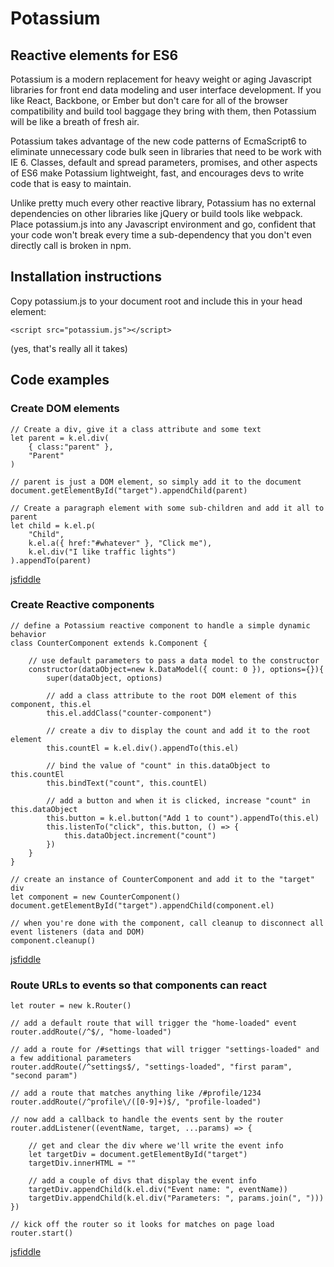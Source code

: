 # Potassium

## Reactive elements for ES6

Potassium is a modern replacement for heavy weight or aging Javascript libraries for front end data modeling and user interface development. If you like React, Backbone, or Ember but don't care for all of the browser compatibility and build tool baggage they bring with them, then Potassium will be like a breath of fresh air.

Potassium takes advantage of the new code patterns of EcmaScript6 to eliminate unnecessary code bulk seen in libraries that need to be work with IE 6. Classes, default and spread parameters, promises, and other aspects of ES6 make Potassium lightweight, fast, and encourages devs to write code that is easy to maintain.

Unlike pretty much every other reactive library, Potassium has no external dependencies on other libraries like jQuery or build tools like webpack. Place potassium.js into any Javascript environment and go, confident that your code won't break every time a sub-dependency that you don't even directly call is broken in npm.

## Installation instructions

Copy potassium.js to your document root and include this in your head element:

	<script src="potassium.js"></script>

(yes, that's really all it takes)

## Code examples

### Create DOM elements

	// Create a div, give it a class attribute and some text
	let parent = k.el.div(
		{ class:"parent" }, 
		"Parent"
	)
	
	// parent is just a DOM element, so simply add it to the document
	document.getElementById("target").appendChild(parent)

	// Create a paragraph element with some sub-children and add it all to parent
	let child = k.el.p(
		"Child",
		k.el.a({ href:"#whatever" }, "Click me"),
		k.el.div("I like traffic lights")
	).appendTo(parent)
[jsfiddle](https://jsfiddle.net/trevorfsmith/apzc4fw9/)

### Create Reactive components

	// define a Potassium reactive component to handle a simple dynamic behavior
	class CounterComponent extends k.Component {

		// use default parameters to pass a data model to the constructor 
		constructor(dataObject=new k.DataModel({ count: 0 }), options={}){
			super(dataObject, options)

			// add a class attribute to the root DOM element of this component, this.el
			this.el.addClass("counter-component")

			// create a div to display the count and add it to the root element
			this.countEl = k.el.div().appendTo(this.el)

			// bind the value of "count" in this.dataObject to this.countEl
			this.bindText("count", this.countEl)

			// add a button and when it is clicked, increase "count" in this.dataObject
			this.button = k.el.button("Add 1 to count").appendTo(this.el)
			this.listenTo("click", this.button, () => {
				this.dataObject.increment("count")
			})
		}
	}

	// create an instance of CounterComponent and add it to the "target" div
	let component = new CounterComponent()
	document.getElementById("target").appendChild(component.el)
	
	// when you're done with the component, call cleanup to disconnect all event listeners (data and DOM)
	component.cleanup()
[jsfiddle](https://jsfiddle.net/trevorfsmith/bnd376ve/)

### Route URLs to events so that components can react

	let router = new k.Router()

	// add a default route that will trigger the "home-loaded" event
	router.addRoute(/^$/, "home-loaded")

	// add a route for /#settings that will trigger "settings-loaded" and a few additional parameters
	router.addRoute(/^settings$/, "settings-loaded", "first param", "second param")

	// add a route that matches anything like /#profile/1234
	router.addRoute(/^profile\/([0-9]+)$/, "profile-loaded")

	// now add a callback to handle the events sent by the router
	router.addListener((eventName, target, ...params) => {
	
		// get and clear the div where we'll write the event info
		let targetDiv = document.getElementById("target")
		targetDiv.innerHTML = ""

		// add a couple of divs that display the event info
		targetDiv.appendChild(k.el.div("Event name: ", eventName))
		targetDiv.appendChild(k.el.div("Parameters: ", params.join(", ")))
	})

	// kick off the router so it looks for matches on page load
	router.start()
[jsfiddle](https://jsfiddle.net/trevorfsmith/2rbv11dy/3/)
